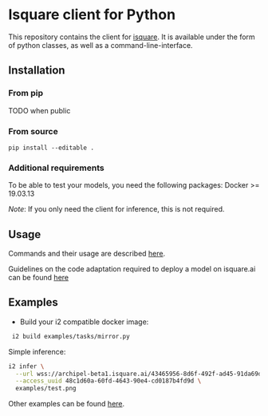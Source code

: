 # Isquare client for Python

This repository contains the client for [isquare](isquare.ai). It is available under the form of python classes, as well as a command-line-interface.

## Installation

### From pip

TODO when public

### From source

```
pip install --editable .
```

### Additional requirements

To be able to test your models, you need the following packages:
Docker >= 19.03.13

_Note_: If you only need the client for inference, this is not required.

## Usage

Commands and their usage are described [here](docs/commands.md).

Guidelines on the code adaptation required to deploy a model on isquare.ai can be found [here](docs/code_preparation.md)

## Examples

- Build your i2 compatible docker image:


```bash
 i2 build examples/tasks/mirror.py
```

Simple inference:

```bash
i2 infer \
  --url wss://archipel-beta1.isquare.ai/43465956-8d6f-492f-ad45-91da69da44d0 \
  --access_uuid 48c1d60a-60fd-4643-90e4-cd0187b4fd9d \
  examples/test.png
```
Other examples can be found [here](docs/getting_started.md).


